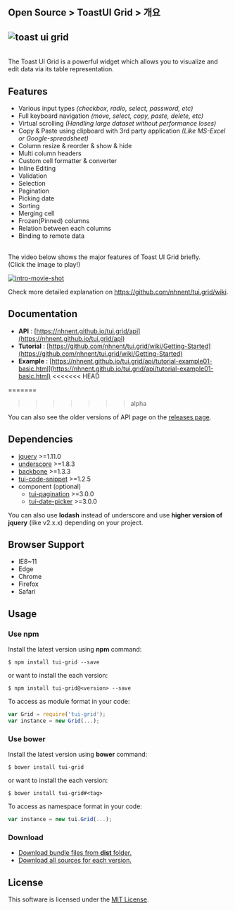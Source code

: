 ## Open Source > ToastUI Grid > 개요

## ![toast ui grid](https://cloud.githubusercontent.com/assets/12269489/13489851/a5ca2490-e16c-11e5-8d80-3bf6fe3b940d.png)
<br>
The Toast UI Grid is a powerful widget which allows you to visualize and edit data via its table representation.

## Features
* Various input types *(checkbox, radio, select, password, etc)*
* Full keyboard navigation *(move, select, copy, paste, delete, etc)*
* Virtual scrolling *(Handling large dataset without performance loses)*
* Copy & Paste using clipboard with 3rd party application *(Like MS-Excel or Google-spreadsheet)*
* Column resize & reorder & show & hide
* Multi column headers
* Custom cell formatter & converter
* Inline Editing
* Validation
* Selection
* Pagination
* Picking date
* Sorting
* Merging cell
* Frozen(Pinned) columns
* Relation between each columns
* Binding to remote data

<br>
The video below shows the major features of Toast UI Grid briefly.<br>
(Click the image to play!)

[![intro-movie-shot](http://static.toastoven.net/prod_toastuigrid/intro-movie-sshot.png)](https://www.youtube.com/watch?v=pyPlOFhexQk)

Check more detailed explanation on https://github.com/nhnent/tui.grid/wiki.

## Documentation
* **API** : [https://nhnent.github.io/tui.grid/api](https://nhnent.github.io/tui.grid/api)
* **Tutorial** : [https://github.com/nhnent/tui.grid/wiki/Getting-Started](https://github.com/nhnent/tui.grid/wiki/Getting-Started)
* **Example** : [https://nhnent.github.io/tui.grid/api/tutorial-example01-basic.html](https://nhnent.github.io/tui.grid/api/tutorial-example01-basic.html)
<<<<<<< HEAD

=======
>>>>>>> alpha

You can also see the older versions of API page on the [releases page](https://github.com/nhnent/tui.grid/releases).

## Dependencies
* [jquery](https://jquery.com/) >=1.11.0
* [underscore](http://underscorejs.org/) >=1.8.3
* [backbone](http://backbonejs.org/) >=1.3.3
* [tui-code-snippet](https://github.com/nhnent/tui.code-snippett) >=1.2.5
* component (optional)
  - [tui-pagination](https://github.com/nhnent/tui.pagination) >=3.0.0
  - [tui-date-picker](https://github.com/nhnent/tui.date-picker) >=3.0.0

You can also use **lodash** instead of underscore and use **higher version of jquery** (like v2.x.x) depending on your project.

## Browser Support
* IE8~11
* Edge
* Chrome
* Firefox
* Safari

## Usage
### Use **npm**

Install the latest version using **npm** command:

```
$ npm install tui-grid --save
```

or want to install the each version:

```
$ npm install tui-grid@<version> --save
```

To access as module format in your code:

```javascript
var Grid = require('tui-grid');
var instance = new Grid(...);
```

### Use **bower**
Install the latest version using **bower** command:

```
$ bower install tui-grid
```

or want to install the each version:

```
$ bower install tui-grid#<tag>
```

To access as namespace format in your code:

```javascript
var instance = new tui.Grid(...);
```

### Download
* [Download bundle files from **dist** folder.](https://github.com/nhnent/tui.grid/tree/production/dist)
* [Download all sources for each version.](https://github.com/nhnent/tui.grid/releases)

## License
This software is licensed under the [MIT License](https://github.com/nhnent/tui.grid/blob/master/LICENSE).

